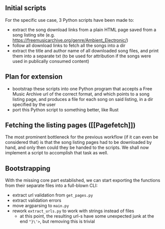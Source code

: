 ## Initial scripts
For the specific use case, 3 Python scripts have been made to:
- extract the song download links from a plain HTML page saved from a song listing site (e.g. https://freemusicarchive.org/genre/Ambient_Electronic/)
- follow all download links to fetch all the songs into a dir
- extract the title and author name of all downloaded song files, and print them into a separate txt (to be used for attribution if the songs were used in publically consumed content)

## Plan for extension
- bootstrap these scripts into one Python program that accepts a Free Music Archive url of the correct format, and which points to a song listing page, and produces a file for each song on said listing, in a dir specified by the user
- port this Python script to something better, like Rust

## Fetching the listing pages ([[Pagefetch]])
The most prominent bottleneck for the previous workflow (if it can even be considered that) is that the song listing pages had to be downloaded by hand, and only then could they be handed to the scripts. We shall now implement a script to accomplish that task as well.

## Bootstrapping
With the missing core part established, we can start exporting the functions from their separate files into a full-blown CLI:
- extract url validation from `get_pages.py`
- extract validation errors
- move argparsing to `main.py`
- rework `extract_urls.py` to work with strings instead of files
	- at this point, the resulting url-s have some unexpected junk at the end `"}\'>`, but removing this is trivial